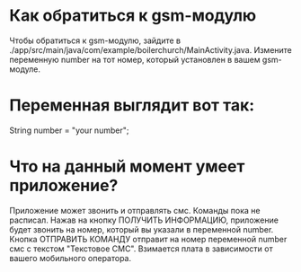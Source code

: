 # Как обратиться к gsm-модулю
Чтобы обратиться к gsm-модулю, зайдите в ./app/src/main/java/com/example/boilerchurch/MainActivity.java. Измените переменную number на тот номер, который установлен в вашем gsm-модуле.

# Переменная выглядит вот так:
String number = "your number";

# Что на данный момент умеет приложение?
Приложение может звонить и отправлять смс. Команды пока не расписал. Нажав на кнопку ПОЛУЧИТЬ ИНФОРМАЦИЮ, приложение будет звонить на номер, который вы указали в переменной number. Кнопка ОТПРАВИТЬ КОМАНДУ отправит на номер переменной number смс с текстом "Текстовое СМС". Взимается плата в зависимости от вашего мобильного оператора.

